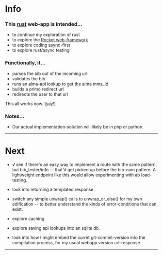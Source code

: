 Info
====

### This [rust](https://www.rust-lang.org) web-app is intended...

- to continue my exploration of rust
- to explore the [Rocket web-framework](https://rocket.rs)
- to explore coding async-first
- to explore rust/async testing

### Functionally, it...

- parses the bib out of the incoming url
- validates the bib
- runs an alma-api lookup to get the alma mms_id
- builds a primo redirect url
- redirects the user to that url

This all works now. (yay!)

### Notes...

- Our actual implementation-solution will likely be in php or python.

---


Next
====

- √ see if there's an easy way to implement a route with the same pattern, but bib_tester/info -- that'd get picked up before the bib-num pattern. A lightweight endpoint like this would allow experimenting with ab load-testing.

- look into returning a templated response.

- switch any simple unwrap() calls to unwrap_or_else() for my own edification -- to better understand the kinds of error-conditions that can exist.

- explore caching.

- explore saving api lookups into an sqlite db.

- look into how I might embed the curret git-commit-version into the compilation process, for my usual webapp version url-response.

---

